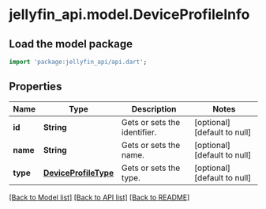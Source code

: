 # jellyfin_api.model.DeviceProfileInfo

## Load the model package
```dart
import 'package:jellyfin_api/api.dart';
```

## Properties
Name | Type | Description | Notes
------------ | ------------- | ------------- | -------------
**id** | **String** | Gets or sets the identifier. | [optional] [default to null]
**name** | **String** | Gets or sets the name. | [optional] [default to null]
**type** | [**DeviceProfileType**](DeviceProfileType.md) | Gets or sets the type. | [optional] [default to null]

[[Back to Model list]](../README.md#documentation-for-models) [[Back to API list]](../README.md#documentation-for-api-endpoints) [[Back to README]](../README.md)


